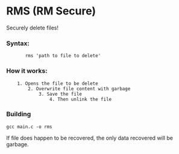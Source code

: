 # RMS (RM Secure)
Securely delete files!

###    Syntax:
           rms 'path to file to delete'

###    How it works:
        1. Opens the file to be delete
	        2. Overwrite file content with garbage
		        3. Save the file
			        4. Then unlink the file

###    Building
    gcc main.c -o rms


If file does happen to be recovered, the only data recovered will be garbage.